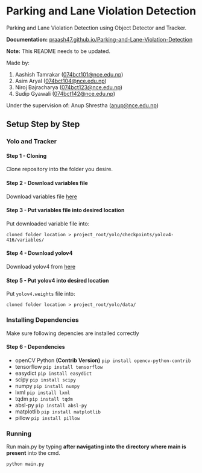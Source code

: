 # Parking and Lane Violation Detection
 Parking and Lane Violation Detection using Object Detector and Tracker.
 
 **Documentation:** [praash47.github.io/Parking-and-Lane-Violation-Detection](https://praash47.github.io/Parking-and-Lane-Violation-Detection)
 
 **Note:** This README needs to be updated.
 
 Made by:
 1. Aashish Tamrakar (074bct101@nce.edu.np)
 2. Asim Aryal (074bct104@nce.edu.np)
 3. Niroj Bajracharya (074bct123@nce.edu.np)
 4. Sudip Gyawali (074bct142@nce.edu.np)

 Under the supervision of:
 Anup Shrestha (anup@nce.edu.np)

## Setup Step by Step
### Yolo and Tracker
#### Step 1 - Cloning
Clone repository into the folder you desire.

#### Step 2 - Download variables file
Download variables file [here](https://drive.google.com/file/d/1Y2iiIUdy493SiHe3zIxX-uxS3h8sZX-8/view?usp=sharing)

#### Step 3 - Put variables file into desired location
Put downloaded variable file into:
```
cloned folder location > project_root/yolo/checkpoints/yolov4-416/variables/
```

#### Step 4 - Download yolov4
Download yolov4 from [here](https://drive.google.com/open?id=1cewMfusmPjYWbrnuJRuKhPMwRe_b9PaT)

#### Step 5 - Put yolov4 into desired location 
Put ```yolov4.weights``` file into:
```
cloned folder location > project_root/yolo/data/
```

### Installing Dependencies
Make sure following depencies are installed correctly
#### Step 6 - Dependencies
- openCV Python **(Contrib Version)** ```pip install opencv-python-contrib```
- tensorflow ```pip install tensorflow```
- easydict ```pip install easydict```
- scipy ```pip install scipy```
- numpy ```pip install numpy```
- lxml ```pip install lxml```
- tqdm ```pip install tqdm```
- absl-py ```pip install absl-py```
- matplotlib ```pip install matplotlib```
- pillow ```pip install pillow```

### Running
Run main.py by typing **after navigating into the directory where main is present** into the cmd.
```
python main.py
```
